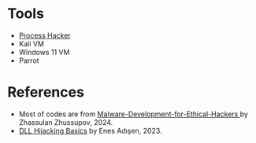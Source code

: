 # Tools
- [Process Hacker](https://processhacker.sourceforge.io/)
- Kali VM 
- Windows 11 VM
- Parrot 


# References
- Most of codes are from [Malware-Development-for-Ethical-Hackers
](https://github.com/PacktPublishing/Malware-Development-for-Ethical-Hackers) by Zhassulan Zhussupov, 2024.
- [DLL Hijacking Basics](https://medium.com/@zapbroob9/dll-hijacking-basics-ea60b0f2a1d8) by Enes Adışen, 2023.

